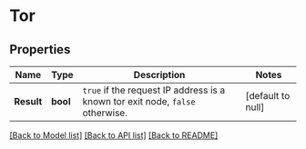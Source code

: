 # Tor

## Properties
Name | Type | Description | Notes
------------ | ------------- | ------------- | -------------
**Result** | **bool** | `true` if the request IP address is a known tor exit node, `false` otherwise.  | [default to null]

[[Back to Model list]](../README.md#documentation-for-models) [[Back to API list]](../README.md#documentation-for-api-endpoints) [[Back to README]](../README.md)

